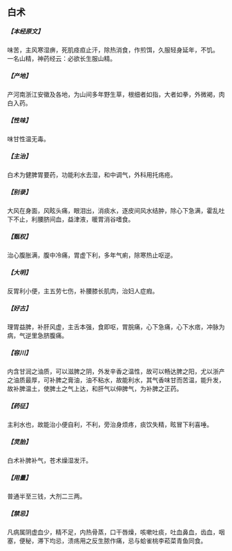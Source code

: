 ## 白术

##### 【本经原文】
味苦，主风寒湿痹，死肌痉疸止汗，除热消食，作煎饵，久服轻身延年，不饥。
一名山精，神药经云：必欲长生服山精。
##### 【产地】
产河南浙江安徽及各地，为山间多年野生草，根细者如指，大者如拳，外微褐，肉白入药。
##### 【性味】
味甘性温无毒。
##### 【主治】
白术为健脾胃要药，功能利水去湿，和中调气，外科用托疡疮。
##### 【别录】
大风在身面，风眩头痛，眼泪出，消痰水，逐皮间风水结肿，除心下急满，霍乱吐
下不止，利腰脐间血，益津液，暖胃消谷嗜食。
##### 【甄权】
治心腹胀满，腹中冷痛，胃虚下利，多年气痢，除寒热止呕逆。
##### 【大明】
反胃利小便，主五劳七伤，补腰膝长肌肉，治妇人症瘕。
##### 【好古】
理胃益脾，补肝风虚，主舌本强，食即呕，胃脘痛，心下急痛，心下水痞，冲脉为病，气逆里急脐腹痛。
##### 【容川】
内含甘润之油质，可以滋脾之阴，外发辛香之温性，故可以畅达脾之阳，尤以浙产之油质最厚，可补脾之膏油，油不粘水，故能利水，其气香味甘而苦温，能升发，故补脾温土，使脾土之气上达，和肝气以伸脾气，为补脾之正药。
##### 【药征】
主利水也，故能治小便自利，不利，旁治身烦疼，痰饮失精，眩冒下利喜唾。
##### 【灵胎】
白术补脾补气，苍术燥湿发汗。
##### 【用量】
普通半至三钱，大剂二三两。
##### 【禁忌】
凡病属阴虚血少，精不足，内热骨蒸，口干唇燥，咳嗽吐痰，吐血鼻血，齿血，咽塞，便秘，滞下均忌，溃疡用之反生脓作痛，忌与蛤雀桃李菘菜青鱼同食。